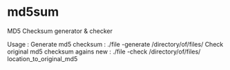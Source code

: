 # md5sum
MD5 Checksum generator &amp; checker


Usage : 
Generate md5 checksum : ./file -generate /directory/of/files/
Check original md5 checksum agains new : ./file -check /directory/of/files/ location_to_original_md5
